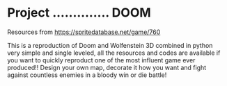 # Project .............. DOOM

Resources from https://spritedatabase.net/game/760

This is a reproduction of Doom and Wolfenstein 3D combined in python very simple and single leveled, all the resources and codes are available if you want to quickly reproduct one of the most influent game ever produced!!
Design your own map, decorate it how you want and fight against countless enemies in a bloody win or die battle!
